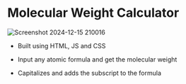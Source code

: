 # Molecular Weight Calculator

![Screenshot 2024-12-15 210016](https://github.com/user-attachments/assets/170a743b-4004-4386-9aa8-a74bce0f24b8)

- Built using HTML, JS and CSS

- Input any atomic formula and get the molecular weight

- Capitalizes and adds the subscript to the formula
